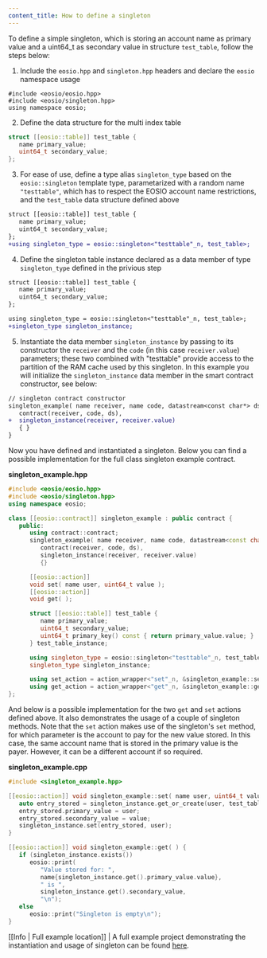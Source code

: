 ```yaml
---
content_title: How to define a singleton
---
```


To define a simple singleton, which is storing an account name as primary value and a uint64_t as secondary value in structure `test_table`, follow the steps below:

1. Include the `eosio.hpp` and `singleton.hpp` headers and declare the `eosio` namespace usage
```
#include <eosio/eosio.hpp>
#include <eosio/singleton.hpp>
using namespace eosio;
```

2. Define the data structure for the multi index table
```cpp
struct [[eosio::table]] test_table {
   name primary_value;
   uint64_t secondary_value;
};
```

3. For ease of use, define a type alias `singleton_type` based on the `eosio::singleton` template type, parametarized with a random name `"testtable"`, which has to respect the EOSIO account name restrictions, and the `test_table` data structure defined above
```diff
struct [[eosio::table]] test_table {
   name primary_value;
   uint64_t secondary_value;
};
+using singleton_type = eosio::singleton<"testtable"_n, test_table>;
```

4. Define the singleton table instance declared as a data member of type `singleton_type` defined in the privious step
```diff
struct [[eosio::table]] test_table {
   name primary_value;
   uint64_t secondary_value;
};

using singleton_type = eosio::singleton<"testtable"_n, test_table>;
+singleton_type singleton_instance;
```

5. Instantiate the data member `singleton_instance` by passing to its constructor the `receiver` and the `code` (in this case `receiver.value`) parameters; these two combined with "testtable" provide access to the partition of the RAM cache used by this singleton. In this example you will initialize the `singleton_instance` data member in the smart contract constructor, see below:
```diff
// singleton contract constructor
singleton_example( name receiver, name code, datastream<const char*> ds ) :
   contract(receiver, code, ds),
+  singleton_instance(receiver, receiver.value)
   { }
}
```

Now you have defined and instantiated a singleton. Below you can find a possible implementation for the full class singleton example contract.

__singleton_example.hpp__
```cpp
#include <eosio/eosio.hpp>
#include <eosio/singleton.hpp>
using namespace eosio;

class [[eosio::contract]] singleton_example : public contract {
   public:
      using contract::contract;
      singleton_example( name receiver, name code, datastream<const char*> ds ) :
         contract(receiver, code, ds),
         singleton_instance(receiver, receiver.value)
         {}

      [[eosio::action]]
      void set( name user, uint64_t value );
      [[eosio::action]]
      void get( );

      struct [[eosio::table]] test_table {
         name primary_value;
         uint64_t secondary_value;
         uint64_t primary_key() const { return primary_value.value; }
      } test_table_instance;

      using singleton_type = eosio::singleton<"testtable"_n, test_table>;
      singleton_type singleton_instance;

      using set_action = action_wrapper<"set"_n, &singleton_example::set>;
      using get_action = action_wrapper<"get"_n, &singleton_example::get>;
};
```

And below is a possible implementation for the two `get` and `set` actions defined above. It also demonstrates the usage of a couple of singleton methods. Note that the `set` action makes use of the singleton's `set` method, for which parameter is the account to pay for the new value stored. In this case, the same account name that is stored in the primary value is the payer. However, it can be a different account if so required.

__singleton_example.cpp__
```cpp
#include <singleton_example.hpp>

[[eosio::action]] void singleton_example::set( name user, uint64_t value ) {
   auto entry_stored = singleton_instance.get_or_create(user, test_table_instance);
   entry_stored.primary_value = user;
   entry_stored.secondary_value = value;
   singleton_instance.set(entry_stored, user);
}

[[eosio::action]] void singleton_example::get( ) {
   if (singleton_instance.exists())
      eosio::print(
         "Value stored for: ", 
         name{singleton_instance.get().primary_value.value},
         " is ",
         singleton_instance.get().secondary_value,
         "\n");
   else
      eosio::print("Singleton is empty\n");
}
```

[[Info | Full example location]]
| A full example project demonstrating the instantiation and usage of singleton can be found [here](https://github.com/EOSIO/eosio.cdt/tree/master/examples/singleton_example).
